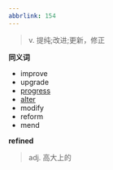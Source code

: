 ```yaml
---
abbrlink: 154
---
```

>  v. 提纯;改进;更新，修正

**同义词**

- improve
- upgrade
- [progress](progress.md)
- [alter](alter.md)
- modify
- reform
- mend

**refined**
> adj. 高大上的